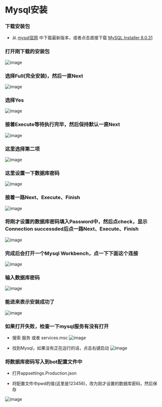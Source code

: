 # Mysql安装

### 下载安装包
- 从 [mysql官网](https://dev.mysql.com/downloads/installer) 中下载最新版本，或者点击直接下载 [MySQL Installer 8.0.31](https://dev.mysql.com/get/Downloads/MySQLInstaller/mysql-installer-community-8.0.31.0.msi)

### 打开刚下载的安装包
![image](https://user-images.githubusercontent.com/89188316/161034492-b420439a-f5fb-4bfd-bc3a-d43e63ac9bb5.png)

### 选择Full(完全安装)，然后一直Next
![image](https://user-images.githubusercontent.com/89188316/161034853-96cc6e51-3a71-4621-8b22-1e066ba3b4c1.png)

### 选择Yes
![image](https://user-images.githubusercontent.com/89188316/161035483-5c07bc2a-2b0c-4839-97a0-77872064cb50.png)

### 接着Execute等待执行完毕，然后保持默认一直Next
![image](https://user-images.githubusercontent.com/89188316/161036291-05d4f84d-7d61-470c-b12d-be219bd8e85c.png)

### 这里选择第二项
![image](https://user-images.githubusercontent.com/89188316/161036600-0c7eb97c-5c65-4c9f-880f-09f8a8283869.png)

### 这里设置一下数据库密码
![image](https://user-images.githubusercontent.com/89188316/161037041-b2891423-b1ec-4705-9deb-c94785645760.png)

### 接着一路Next、Execute、Finish
![image](https://user-images.githubusercontent.com/89188316/161037448-f0ff8f57-68a0-4a56-9d40-aef87be72f02.png)

### 将刚才设置的数据库密码填入Password中，然后点check，显示Connection successded后点一路Next、Execute、Finish
![image](https://user-images.githubusercontent.com/89188316/161037965-01a850d5-cc5f-484f-b60f-f8e4cb07a7ed.png)

### 完成后会打开一个Mysql Workbench，点一下下面这个连接
![image](https://user-images.githubusercontent.com/89188316/161039046-bbf3b5de-0d7a-44df-a178-8a4ac53396e7.png)

### 输入数据库密码
![image](https://user-images.githubusercontent.com/89188316/161039376-873eac51-2a37-45a2-ad68-91418f1914b2.png)

### 能进来表示安装成功了
![image](https://user-images.githubusercontent.com/89188316/161039540-72f1b007-4266-40e8-8ab0-8e0df30ef04f.png)

### 如果打开失败，检查一下mysql服务有没有打开
- 搜索 服务 或者 services.msc
![image](https://user-images.githubusercontent.com/89188316/161040329-7fde87a3-4268-47dd-92e4-88059add0170.png)

- 找到Mysql，如果没有正在运行的话，点击右键启动
![image](https://user-images.githubusercontent.com/89188316/161040800-bc413e1d-02e2-4b69-9e78-b823d349b75e.png)

### 将数据库密码写入到bot配置文件中
- 打开appsettings.Production.json

- 将配置文件中pwd的值(这里是123456)，改为刚才设置的数据库密码，然后保存

![image](https://user-images.githubusercontent.com/89188316/161043245-510c6c00-a2f1-4ed1-864c-f420c4795635.png)